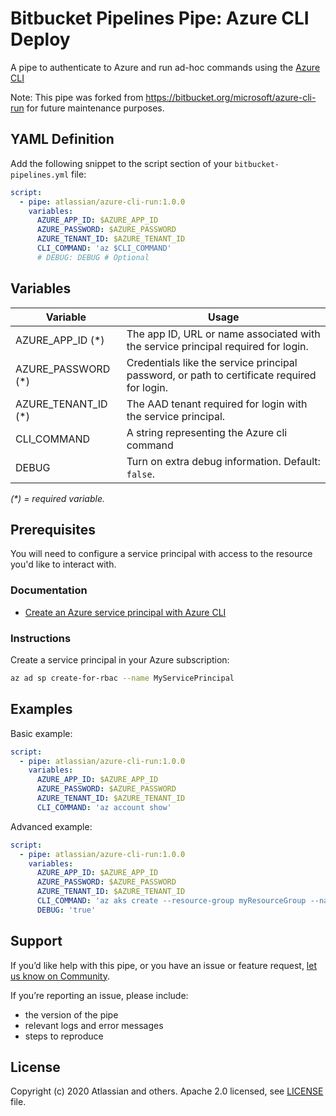 # Bitbucket Pipelines Pipe: Azure CLI Deploy

A pipe to authenticate to Azure and run ad-hoc commands using the [Azure CLI](https://docs.microsoft.com/en-us/cli/azure/)

Note: This pipe was forked from https://bitbucket.org/microsoft/azure-cli-run for future maintenance purposes.

## YAML Definition

Add the following snippet to the script section of your `bitbucket-pipelines.yml` file:

```yaml
script:
  - pipe: atlassian/azure-cli-run:1.0.0
    variables:
      AZURE_APP_ID: $AZURE_APP_ID
      AZURE_PASSWORD: $AZURE_PASSWORD
      AZURE_TENANT_ID: $AZURE_TENANT_ID
      CLI_COMMAND: 'az $CLI_COMMAND'
      # DEBUG: DEBUG # Optional
```

## Variables

| Variable              | Usage                                                       |
| --------------------- | ----------------------------------------------------------- |
| AZURE_APP_ID (*)        | The app ID, URL or name associated with the service principal required for login. |
| AZURE_PASSWORD (*)      | Credentials like the service principal password, or path to certificate required for login. |
| AZURE_TENANT_ID  (*)    | The AAD tenant required for login with the service principal. |
| CLI_COMMAND           | A string representing the Azure cli command |
| DEBUG                 | Turn on extra debug information. Default: `false`. |

_(*) = required variable._

## Prerequisites

You will need to configure a service principal with access to the resource you'd like to interact with.

### Documentation

* [Create an Azure service principal with Azure CLI](https://docs.microsoft.com/en-us/cli/azure/create-an-azure-service-principal-azure-cli)

### Instructions

Create a service principal in your Azure subscription:

```sh
az ad sp create-for-rbac --name MyServicePrincipal
```

## Examples

Basic example:

```yaml
script:
  - pipe: atlassian/azure-cli-run:1.0.0
    variables:
      AZURE_APP_ID: $AZURE_APP_ID
      AZURE_PASSWORD: $AZURE_PASSWORD
      AZURE_TENANT_ID: $AZURE_TENANT_ID
      CLI_COMMAND: 'az account show'
```

Advanced example:

```yaml
script:
  - pipe: atlassian/azure-cli-run:1.0.0
    variables:
      AZURE_APP_ID: $AZURE_APP_ID
      AZURE_PASSWORD: $AZURE_PASSWORD
      AZURE_TENANT_ID: $AZURE_TENANT_ID
      CLI_COMMAND: 'az aks create --resource-group myResourceGroup --name myAKSCluster --node-count 1 --enable-addons monitoring --generate-ssh-keys'
      DEBUG: 'true'
```


## Support
If you’d like help with this pipe, or you have an issue or feature request, [let us know on Community][community].

If you’re reporting an issue, please include:

- the version of the pipe
- relevant logs and error messages
- steps to reproduce


## License
Copyright (c) 2020 Atlassian and others.
Apache 2.0 licensed, see [LICENSE](LICENSE) file.


[community]: https://community.atlassian.com/t5/forums/postpage/board-id/bitbucket-pipelines-questions?add-tags=pipes,azure,cli